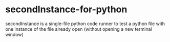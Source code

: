 # secondInstance-for-python

secondInstance is a single-file python code runner to test a python file with one instance of the file already open (without opening a new terminal window)
